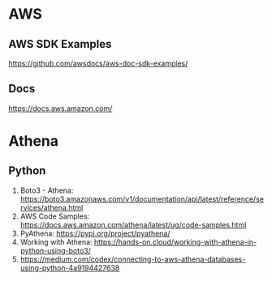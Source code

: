 # AWS #
## AWS SDK Examples ##
https://github.com/awsdocs/aws-doc-sdk-examples/

## Docs ##
https://docs.aws.amazon.com/




# Athena #
## Python ##
1. Boto3 - Athena: https://boto3.amazonaws.com/v1/documentation/api/latest/reference/services/athena.html
2. AWS Code Samples: https://docs.aws.amazon.com/athena/latest/ug/code-samples.html
3. PyAthena: https://pypi.org/project/pyathena/
4. Working with Athena: https://hands-on.cloud/working-with-athena-in-python-using-boto3/
5. https://medium.com/codex/connecting-to-aws-athena-databases-using-python-4a9194427638
